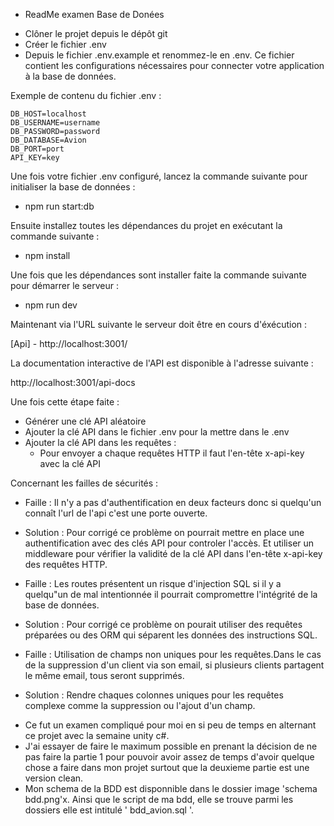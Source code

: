- ReadMe examen Base de Donées

<!-- Pour l'insatallation et démarrage du serveur / Initiation a la base de données. -->

- Clôner le projet depuis le dépôt git
- Créer le fichier .env
- Depuis le fichier .env.example et renommez-le en .env. Ce fichier contient les configurations nécessaires pour connecter votre application à la base de données.

Exemple de contenu du fichier .env :

    DB_HOST=localhost
    DB_USERNAME=username
    DB_PASSWORD=password
    DB_DATABASE=Avion
    DB_PORT=port
    API_KEY=key

Une fois votre fichier .env configuré, lancez la commande suivante pour initialiser la base de données :

- npm run start:db

Ensuite installez toutes les dépendances du projet en exécutant la commande suivante :

- npm install

Une fois que les dépendances sont installer faite la commande suivante pour démarrer le serveur :

- npm run dev

Maintenant via l'URL suivante le serveur doit être en cours d'éxécution :

[Api] - http://localhost:3001/

La documentation interactive de l'API est disponible à l'adresse suivante :

http://localhost:3001/api-docs

Une fois cette étape faite :

- Générer une clé API aléatoire
- Ajouter la clé API dans le fichier .env pour la mettre dans le .env
- Ajouter la clé API dans les requêtes :
  - Pour envoyer a chaque requêtes HTTP il faut l'en-tête x-api-key avec la clé API

Concernant les failles de sécurités :

- Faille : Il n'y a pas d'authentification en deux facteurs donc si quelqu'un connaît l'url de l'api c'est une porte ouverte.
- Solution : Pour corrigé ce problème on pourrait mettre en place une authentification avec des clés API pour controler l'accès. Et utiliser un middleware pour vérifier la validité de la clé API dans l'en-tête x-api-key des requêtes HTTP.

- Faille : Les routes présentent un risque d'injection SQL si il y a quelqu"un de mal intentionnée il pourrait compromettre l'intégrité de la base de données.
- Solution : Pour corrigé ce problème on pourait utiliser des requêtes préparées ou des ORM qui séparent les données des instructions SQL.

- Faille : Utilisation de champs non uniques pour les requêtes.Dans le cas de la suppression d'un client via son email, si plusieurs clients partagent le même email, tous seront supprimés.
- Solution : Rendre chaques colonnes uniques pour les requêtes complexe comme la suppression ou l'ajout d'un champ.

<!-- /////////////////////////////////// -->

<!-- Ressenti personnel de ce projet -->

- Ce fut un examen compliqué pour moi en si peu de temps en alternant ce projet avec la semaine unity c#.
- J'ai essayer de faire le maximum possible en prenant la décision de ne pas faire la partie 1 pour pouvoir avoir assez de temps d'avoir quelque chose a faire dans mon projet surtout que la deuxieme partie est une version clean.
- Mon schema de la BDD est disponnible dans le dossier image 'schema bdd.png'x. Ainsi que le script de ma bdd, elle se trouve parmi les dossiers elle est intitulé ' bdd_avion.sql '.

